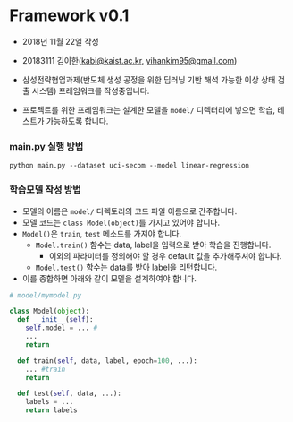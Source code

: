 # Framework v0.1
  
* 2018년 11월 22일 작성
* 20183111 김이한(kabi@kaist.ac.kr, yihankim95@gmail.com)

* 삼성전략협업과제(반도체 생성 공정을 위한 딥러닝 기반 해석 가능한 이상 상태 검출 시스템) 프레임워크를 작성중입니다.
* 프로젝트를 위한 프레임워크는 설계한 모델을 `model/` 디렉터리에 넣으면 학습, 테스트가 가능하도록 합니다.


### main.py 실행 방법

`python main.py --dataset uci-secom --model linear-regression`

### 학습모델 작성 방법

* 모델의 이름은 `model/` 디렉토리의 코드 파일 이름으로 간주합니다.
* 모델 코드는 `class Model(object)`를 가지고 있어야 합니다.
* `Model()`은 `train`, `test` 메소드를 가져야 합니다.
  * `Model.train()` 함수는 data, label을 입력으로 받아 학습을 진행합니다.
    * 이외의 파라미터를 정의해야 할 경우 default 값을 추가해주셔야 합니다.
  * `Model.test()` 함수는 data를 받아 label을 리턴합니다.
* 이를 종합하면 아래와 같이 모델을 설계하여야 합니다.

```python
# model/mymodel.py 

class Model(object):
  def __init__(self):
    self.model = ... #
    ...
    return

  def train(self, data, label, epoch=100, ...):
    ... #train
    return 

  def test(self, data, ...):
    labels = ...
    return labels
```
